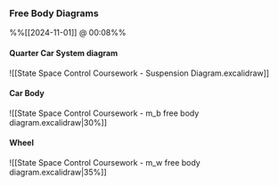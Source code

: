 
### Free Body Diagrams

%%[[2024-11-01]] @ 00:08%%

#### Quarter Car System diagram

![[State Space Control Coursework - Suspension Diagram.excalidraw]]

#### Car Body

![[State Space Control Coursework - m_b free body diagram.excalidraw|30%]]

#### Wheel

![[State Space Control Coursework - m_w free body diagram.excalidraw|35%]]

